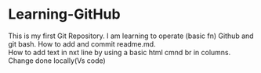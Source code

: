 # Learning-GitHub
This is my first Git Repository. I am learning to operate (basic fn) Github and git bash.
How to add and commit readme.md.<br>
How to add text in nxt line by using a basic html cmnd br in columns.
Change done locally(Vs code)
